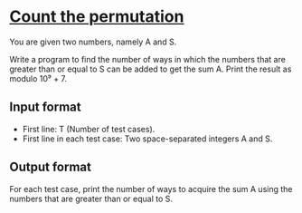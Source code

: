 # [Count the permutation][link]

You are given two numbers, namely A and S.

Write a program to find the number of ways in which the numbers that are greater than or equal to S can be added to get the sum A. Print the result as modulo 10⁹ + 7.

## Input format

- First line: T (Number of test cases).
- First line in each test case: Two space-separated integers A and S.

## Output format

For each test case, print the number of ways to acquire the sum A using the numbers that are greater than or equal to S.

[link]: https://www.hackerearth.com/practice/algorithms/dynamic-programming/2-dimensional/practice-problems/algorithm/little-jhool-and-too-many-products-2804a098/
